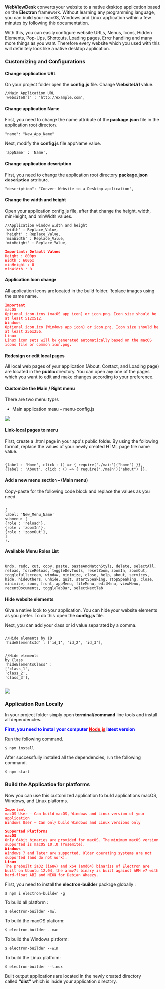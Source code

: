 <b>WebViewDesk</b> converts your website to a native desktop application based on the <b>Electron</b> framework. Without learning any programming language, you can build your macOS, Windows and Linux application within a few minutes by following this documentation.

With this, you can easily configure website URLs, Menus, Icons, Hidden Elements, Pop-Ups, Shortcuts, Loading pages, Error handling and many more things as you want. Therefore every website which you used with this will definitely look like a native desktop application.

<section class="js-section">
<h3 class="section__title">Customizing and Configurations</h3>
</section><section class="js-section">
<h4>Change application URL</h4>
On your project folder open the <strong>config.js</strong> file. Change W<b>ebsiteUrl</b> value.
<div class="code__block code__block--notabs">
<pre class="code code--block"><code class="hljs cs"><span class="hljs-comment">//Main Application URL</span>
<span class="hljs-string">'websiteUrl'</span> : <span class="hljs-string">'http://example.com'</span>,
</code></pre>
</div>
</section><section class="js-section">
<h4>Change application Name</h4>
First, you need to change the name attribute of the <b>package.json</b> file in the application root directory.
<div class="code__block code__block--notabs">
<pre class="code code--block"><code class="hljs bash"><span class="hljs-string">"name"</span>: <span class="hljs-string">"New_App_Name"</span>,
</code></pre>
</div>
Next, modify the <strong>config.js</strong> file appName value.
<div class="code__block code__block--notabs">
<pre class="code code--block"><code class="hljs bash"><span class="hljs-string">'appName'</span> : <span class="hljs-string">'Name'</span>,
</code></pre>
</div>
</section><section class="js-section">
<h4>Change application description</h4>
First, you need to change the application root directory <b>package.json description</b> attribute.
<div class="code__block code__block--notabs">
<pre class="code code--block"><code class="hljs bash"><span class="hljs-string">"description"</span>: <span class="hljs-string">"Convert Website to a Desktop application"</span>,
</code></pre>
</div>
</section><section class="js-section">
<h4>Change the width and height</h4>
Open your application config.js file, after that change the height, width, minHeight, and minWidth values.
<div class="code__block code__block--notabs">
<pre class="code code--block"><code class="hljs coffeescript"><span class="hljs-regexp">//</span>Application <span class="hljs-built_in">window</span> width <span class="hljs-keyword">and</span> height
<span class="hljs-string">'width'</span> : Replace_Value,
<span class="hljs-string">'height'</span> : Replace_Value,
<span class="hljs-string">'minWidth'</span> : Replace_Value,
<span class="hljs-string">'minHeight'</span> : Replace_Value,
</code></pre>
</div>
<div>
<pre class="code code--block"><code class="hljs php"><span style="color: red;"><b>Important: <span class="hljs-keyword">Default</span> Values</b>
Height : <span class="hljs-number">800</span>px
Width : <span class="hljs-number">600</span>px
minHeight : <span class="hljs-number">0</span>
minWidth : <span class="hljs-number">0</span></span>
</code></pre>
</div>
</section><section class="js-section">
<h4>Application Icon change</h4>
All application Icons are located in the build folder. Replace images using the same name.
<div>
<pre class="code code--block"><code class="hljs css"><span style="color: red;"><b><span class="hljs-selector-tag">Important</span></b>
<span class="hljs-selector-tag">macOS</span>
<span class="hljs-selector-tag">Optional</span> <span class="hljs-selector-tag">icon</span><span class="hljs-selector-class">.icns</span> (<span class="hljs-selector-tag">macOS</span> <span class="hljs-selector-tag">app</span> <span class="hljs-selector-tag">icon</span>) <span class="hljs-selector-tag">or</span> <span class="hljs-selector-tag">icon</span><span class="hljs-selector-class">.png</span>. <span class="hljs-selector-tag">Icon</span> <span class="hljs-selector-tag">size</span> <span class="hljs-selector-tag">should</span> <span class="hljs-selector-tag">be</span> <span class="hljs-selector-tag">at</span> <span class="hljs-selector-tag">least</span> 512<span class="hljs-selector-tag">x512</span>.
<span class="hljs-selector-tag">Windows</span>
<span class="hljs-selector-tag">Optional</span> <span class="hljs-selector-tag">icon</span><span class="hljs-selector-class">.ico</span> (<span class="hljs-selector-tag">Windows</span> <span class="hljs-selector-tag">app</span> <span class="hljs-selector-tag">icon</span>) <span class="hljs-selector-tag">or</span> <span class="hljs-selector-tag">icon</span><span class="hljs-selector-class">.png</span>. <span class="hljs-selector-tag">Icon</span> <span class="hljs-selector-tag">size</span> <span class="hljs-selector-tag">should</span> <span class="hljs-selector-tag">be</span> <span class="hljs-selector-tag">at</span> <span class="hljs-selector-tag">least</span> 256<span class="hljs-selector-tag">x256</span>.
<span class="hljs-selector-tag">Linux</span>
<span class="hljs-selector-tag">Linux</span> <span class="hljs-selector-tag">icon</span> <span class="hljs-selector-tag">sets</span> <span class="hljs-selector-tag">will</span> <span class="hljs-selector-tag">be</span> <span class="hljs-selector-tag">generated</span> <span class="hljs-selector-tag">automatically</span> <span class="hljs-selector-tag">based</span> <span class="hljs-selector-tag">on</span> <span class="hljs-selector-tag">the</span> <span class="hljs-selector-tag">macOS</span> <span class="hljs-selector-tag">icons</span> <span class="hljs-selector-tag">file</span> <span class="hljs-selector-tag">or</span> <span class="hljs-selector-tag">common</span> <span class="hljs-selector-tag">icon</span><span class="hljs-selector-class">.png</span>.
</span></code></pre>
</div>
</section><section class="js-section">
<h4>Redesign or edit local pages</h4>
All local web pages of your application (About, Contact, and Loading page) are located in the <b>public</b> directory. You can open any one of the pages which you want to edit and make changes according to your preference.

</section><section class="js-section">
<h4>Customize the Main / Right menu</h4>
There are two menu types
<ul>
 	<li>Main application menu – menu-config.js</li>
</ul>
<img src="https://raw.githubusercontent.com/bmshifat/WebViewDesk/main/menu.png" />
<h4>Link-local pages to menu</h4>
First, create a .html page in your app's public folder. By using the following format, replace the values of your newly created HTML page file name value.
<div class="code__block code__block--notabs">
<pre class="code code--block"><code class="hljs css">
{<span class="hljs-attribute">label </span>: <span class="hljs-string">'Home'</span>, click : () =&gt; { <span class="hljs-built_in">require</span>(<span class="hljs-string">'./main'</span>)(<span class="hljs-string">"home"</span>) }},
{<span class="hljs-attribute">label </span>: <span class="hljs-string">'About'</span>, click : () =&gt; { <span class="hljs-built_in">require</span>(<span class="hljs-string">'./main'</span>)(<span class="hljs-string">"about"</span>) }},
</code></pre>
</div>
<h4>Add a new menu section – (Main menu)</h4>
Copy-paste for the following code block and replace the values as you need.
<div class="code__block code__block--notabs">
<pre class="code code--block"><code class="hljs css">
{
<span class="hljs-attribute">label</span>: <span class="hljs-string">'New_Menu_Name'</span>,
submenu: [
{role : <span class="hljs-string">'reload'</span>},
{<span class="hljs-attribute">role </span>: <span class="hljs-string">'zoomIn'</span>},
{<span class="hljs-attribute">role </span>: <span class="hljs-string">'zoomOut'</span>},
]
},
</code></pre>
</div>
<h4>Available Menu Roles List</h4>
<div class="code__block code__block--notabs">
<pre class="code code--block"><code class="hljs perl">
Undo, <span class="hljs-keyword">redo</span>, cut, copy, paste, pasteAndMatchStyle, <span class="hljs-keyword">delete</span>, selectAll, reload, forceReload, toggleDevTools, resetZoom, zoomIn, zoomOut, togglefullscreen, window, minimize, <span class="hljs-keyword">close</span>, help, about, services, hide, hideOthers, unhide, quit, startSpeaking, stopSpeaking, <span class="hljs-keyword">close</span>, minimize, zoom, front, appMenu, fileMenu, editMenu, viewMenu, recentDocuments, toggleTabBar, selectNextTab</code></pre>
</div>
</section><section class="js-section">
<h4>Hide website elements</h4>
Give a native look to your application. You can hide your website elements as you prefer. To do this, open the <b>config.js</b> file.

Next, you can add your class or id value separated by a comma.
<div class="code__block code__block--notabs">
<pre class="code code--block"><code class="hljs coffeescript">
<span class="hljs-regexp">//</span>Hide elements <span class="hljs-keyword">by</span> ID
<span class="hljs-string">'hideElementsId'</span> : [<span class="hljs-string">'id_1'</span>, <span class="hljs-string">'id_2'</span>, <span class="hljs-string">'id_3'</span>],

<span class="hljs-regexp">//</span>Hide elements <span class="hljs-keyword">by</span> Class
<span class="hljs-string">'hideElementsClass'</span> : [<span class="hljs-string">'class_1'</span>, <span class="hljs-string">'class_2'</span>, <span class="hljs-string">'class_3'</span>],
</code></pre>
</div>
<img class="" src="https://raw.githubusercontent.com/bmshifat/WebViewDesk/main/hide.png" />

</section><section class="js-section">
<h3 class="section__title">Application Run Locally</h3>
In your project folder simply open <b>terminal/command</b> line tools and install all dependencies.

<b><span style="color: blue;">First, you need to install your computer <a href="https://nodejs.org/en/" target="_blank" rel="noopener"><span style="color: red;">Node.js</span></a> latest version</span></b>

Run the following command.
<div class="code__block code__block--notabs">
<pre class="code code--block"><code class="hljs coffeescript">$ <span class="hljs-built_in">npm</span> install
</code></pre>
</div>
After successfully installed all the dependencies, run the following command.
<div class="code__block code__block--notabs">
<pre class="code code--block"><code class="hljs coffeescript">$ <span class="hljs-built_in">npm</span> start
</code></pre>
</div>
</section><section class="js-section">
<h3 class="section__title">Build the Application for platforms</h3>
</section><section class="js-section">Now you can use this customized application to build applications macOS, Windows, and Linux platforms.
<div>
<pre class="code code--block"><code class="hljs coffeescript"><span style="color: red;"><b>Important</b>
macOS User – Can build macOS, Windows <span class="hljs-keyword">and</span> Linux version <span class="hljs-keyword">of</span> your application
Windows User – Can only build Windows <span class="hljs-keyword">and</span> Linux versions only</span>
</code></pre>
</div>
<div>
<pre class="code code--block"><code class="hljs sql"><span style="color: red;"><b>Supported Platforms</b>
<b>macOS</b>
Only 64bit binaries are provided for macOS. The minimum macOS version supported is macOS 10.10 (Yosemite).
<b>Windows</b>
Windows 7 and later are supported. Older operating systems are not supported (and <span class="hljs-keyword">do</span> <span class="hljs-keyword">not</span> <span class="hljs-keyword">work</span>).
<b>Linux</b>
The <span class="hljs-keyword">prebuilt</span> ia32 (i686) <span class="hljs-keyword">and</span> x64 (amd64) binaries <span class="hljs-keyword">of</span> Electron <span class="hljs-keyword">are</span> built <span class="hljs-keyword">on</span> Ubuntu <span class="hljs-number">12.04</span>, the armv7l <span class="hljs-built_in">binary</span> <span class="hljs-keyword">is</span> built against ARM v7 <span class="hljs-keyword">with</span> hard-<span class="hljs-built_in">float</span> ABI <span class="hljs-keyword">and</span> NEON <span class="hljs-keyword">for</span> Debian Wheezy.</span>
</code></pre>
</div>
First, you need to install the <b>electron-builder</b> package globally :
<div class="code__block code__block--notabs">
<pre class="code code--block"><code class="hljs coffeescript">$ <span class="hljs-built_in">npm</span> i electron-builder -g
</code></pre>
</div>
To build all platform :
<div class="code__block code__block--notabs">
<pre class="code code--block"><code class="hljs ruby">$ electron-builder -mwl
</code></pre>
</div>
To build the macOS platform:
<div class="code__block code__block--notabs">
<pre class="code code--block"><code class="hljs ruby">$ electron-builder --mac
</code></pre>
</div>
To build the Windows platform:
<div class="code__block code__block--notabs">
<pre class="code code--block"><code class="hljs ruby">$ electron-builder --win
</code></pre>
</div>
To build the Linux platform:
<div class="code__block code__block--notabs">
<pre class="code code--block"><code class="hljs ruby">$ electron-builder --linux
</code></pre>
</div>
Built output applications are located in the newly created directory called <b>“dist”</b> which is inside your application directory.

</section>
